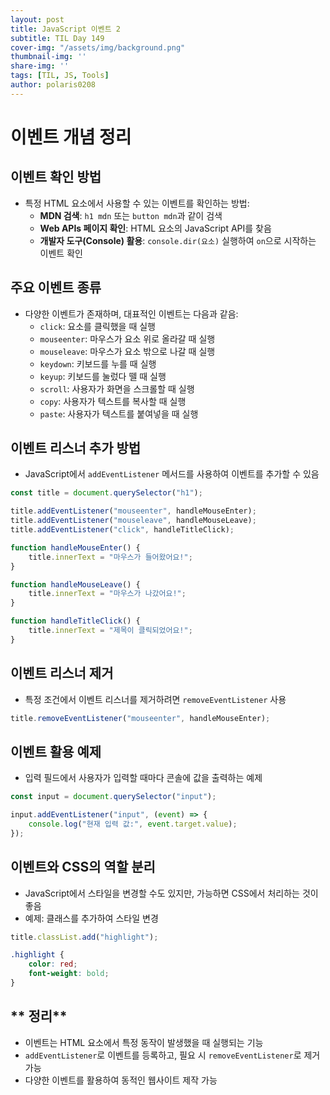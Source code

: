 ```yaml
---
layout: post
title: JavaScript 이벤트 2
subtitle: TIL Day 149
cover-img: "/assets/img/background.png"
thumbnail-img: ''
share-img: ''
tags: [TIL, JS, Tools]
author: polaris0208
---
```


# **이벤트 개념 정리**

## **이벤트 확인 방법**
- 특정 HTML 요소에서 사용할 수 있는 이벤트를 확인하는 방법:
  - **MDN 검색**: `h1 mdn` 또는 `button mdn`과 같이 검색
  - **Web APIs 페이지 확인**: HTML 요소의 JavaScript API를 찾음
  - **개발자 도구(Console) 활용**: `console.dir(요소)` 실행하여 `on`으로 시작하는 이벤트 확인

## **주요 이벤트 종류**
- 다양한 이벤트가 존재하며, 대표적인 이벤트는 다음과 같음:
  - `click`: 요소를 클릭했을 때 실행
  - `mouseenter`: 마우스가 요소 위로 올라갈 때 실행
  - `mouseleave`: 마우스가 요소 밖으로 나갈 때 실행
  - `keydown`: 키보드를 누를 때 실행
  - `keyup`: 키보드를 눌렀다 뗄 때 실행
  - `scroll`: 사용자가 화면을 스크롤할 때 실행
  - `copy`: 사용자가 텍스트를 복사할 때 실행
  - `paste`: 사용자가 텍스트를 붙여넣을 때 실행

## **이벤트 리스너 추가 방법**
- JavaScript에서 `addEventListener` 메서드를 사용하여 이벤트를 추가할 수 있음

```javascript
const title = document.querySelector("h1");

title.addEventListener("mouseenter", handleMouseEnter);
title.addEventListener("mouseleave", handleMouseLeave);
title.addEventListener("click", handleTitleClick);

function handleMouseEnter() {
    title.innerText = "마우스가 들어왔어요!";
}

function handleMouseLeave() {
    title.innerText = "마우스가 나갔어요!";
}

function handleTitleClick() {
    title.innerText = "제목이 클릭되었어요!";
}
```

## **이벤트 리스너 제거**
- 특정 조건에서 이벤트 리스너를 제거하려면 `removeEventListener` 사용

```javascript
title.removeEventListener("mouseenter", handleMouseEnter);
```

## **이벤트 활용 예제**
- 입력 필드에서 사용자가 입력할 때마다 콘솔에 값을 출력하는 예제

```javascript
const input = document.querySelector("input");

input.addEventListener("input", (event) => {
    console.log("현재 입력 값:", event.target.value);
});
```

## **이벤트와 CSS의 역할 분리**
- JavaScript에서 스타일을 변경할 수도 있지만, 가능하면 CSS에서 처리하는 것이 좋음
- 예제: 클래스를 추가하여 스타일 변경

```javascript
title.classList.add("highlight");
```

```css
.highlight {
    color: red;
    font-weight: bold;
}
```

## ** 정리**
- 이벤트는 HTML 요소에서 특정 동작이 발생했을 때 실행되는 기능
- `addEventListener`로 이벤트를 등록하고, 필요 시 `removeEventListener`로 제거 가능
- 다양한 이벤트를 활용하여 동적인 웹사이트 제작 가능